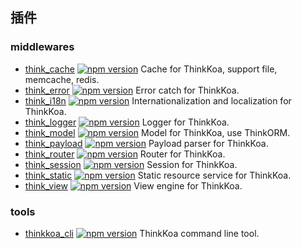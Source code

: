 ## 插件

### middlewares

* [think_cache](https://github.com/thinkkoa/think_cache) [![npm version](https://badge.fury.io/js/think_cache.svg)](https://badge.fury.io/js/think_cache) Cache for ThinkKoa, support file, memcache, redis.
* [think_error](https://github.com/thinkkoa/think_error) [![npm version](https://badge.fury.io/js/think_error.svg)](https://badge.fury.io/js/think_error) Error catch for ThinkKoa.
* [think_i18n](https://github.com/thinkkoa/think_i18n) [![npm version](https://badge.fury.io/js/think_i18n.svg)](https://badge.fury.io/js/think_i18n) Internationalization and localization for ThinkKoa.
* [think_logger](https://github.com/thinkkoa/think_logger) [![npm version](https://badge.fury.io/js/think_logger.svg)](https://badge.fury.io/js/think_logger) Logger for ThinkKoa.
* [think_model](https://github.com/thinkkoa/think_model) [![npm version](https://badge.fury.io/js/think_model.svg)](https://badge.fury.io/js/think_model) Model for ThinkKoa, use ThinkORM.
* [think_payload](https://github.com/thinkkoa/think_payload) [![npm version](https://badge.fury.io/js/think_payload.svg)](https://badge.fury.io/js/think_payload) Payload parser for ThinkKoa.
* [think_router](https://github.com/thinkkoa/think_router) [![npm version](https://badge.fury.io/js/think_router.svg)](https://badge.fury.io/js/think_router) Router for ThinkKoa.
* [think_session](https://github.com/thinkkoa/think_session) [![npm version](https://badge.fury.io/js/think_session.svg)](https://badge.fury.io/js/think_session) Session for ThinkKoa.
* [think_static](https://github.com/thinkkoa/think_static) [![npm version](https://badge.fury.io/js/think_static.svg)](https://badge.fury.io/js/think_static) Static resource service for ThinkKoa.
* [think_view](https://github.com/thinkkoa/think_view) [![npm version](https://badge.fury.io/js/think_view.svg)](https://badge.fury.io/js/think_view) View engine for ThinkKoa.

### tools
* [thinkkoa_cli](https://github.com/thinkkoa/thinkkoa_cli) [![npm version](https://badge.fury.io/js/thinkkoa_cli.svg)](https://badge.fury.io/js/thinkkoa_cli)
 ThinkKoa command line tool.
